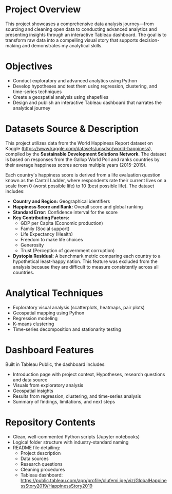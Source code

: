 # **Project Overview**
This project showcases a comprehensive data analysis journey—from sourcing and cleaning open data to conducting advanced analytics and presenting insights through an interactive Tableau dashboard. The goal is to transform raw data into a compelling visual story that supports decision-making and demonstrates my analytical skills.

 # **Objectives**
- Conduct exploratory and advanced analytics using Python
- Develop hypotheses and test them using regression, clustering, and time-series techniques
- Create a geospatial analysis using shapefiles
- Design and publish an interactive Tableau dashboard that narrates the analytical journey

 # **Datasets Source & Description**
This project utilizes data from the World Happiness Report dataset on Kaggle (https://www.kaggle.com/datasets/unsdsn/world-happiness), compiled by the **Sustainable Development Solutions Network**. The dataset is based on responses from the Gallup World Poll and ranks countries by their average happiness scores across multiple years (2015–2019).

Each country's happiness score is derived from a life evaluation question known as the Cantril Ladder, where respondents rate their current lives on a scale from 0 (worst possible life) to 10 (best possible life). The dataset includes:
- **Country and Region:** Geographical identifiers
- **Happiness Score and Rank:** Overall score and global ranking
- **Standard Error:** Confidence interval for the score
- **Key Contributing Factors:**
  - GDP per Capita (Economic production)
  - Family (Social support)
  - Life Expectancy (Health)
  - Freedom to make life choices
  - Generosity
  - Trust (Perception of government corruption)
- **Dystopia Residual:** A benchmark metric comparing each country to a hypothetical least-happy nation. This feature was excluded from the analysis because they are difficult to measure consistently across all countries.

 # **Analytical Techniques**
- Exploratory visual analysis (scatterplots, heatmaps, pair plots)
- Geospatial mapping using Python
- Regression modeling
- K-means clustering
- Time-series decomposition and stationarity testing

# **Dashboard Features**
Built in Tableau Public, the dashboard includes:

- Introduction page with project context, Hypotheses, research questions and data source
- Visuals from exploratory analysis 
- Geospatial insights
- Results from regression, clustering, and time-series analysis
- Summary of findings, limitations, and next steps

 # **Repository Contents**
- Clean, well-commented Python scripts (Jupyter notebooks)
- Logical folder structure with industry-standard naming
- README file detailing:
    - Project description
    - Data sources
    - Research questions
    - Cleaning procedures
    - Tableau dashboard:  https://public.tableau.com/app/profile/olufemi.ige/viz/GlobalHappinessStory2019/HappinessStory2019 
